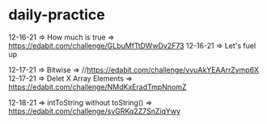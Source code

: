 # daily-practice

12-16-21 => How much is true => https://edabit.com/challenge/GLbuMfTtDWwDv2F73
12-16-21 => Let's fuel up 

12-17-21 => Bitwise => //https://edabit.com/challenge/vvuAkYEAArrZvmp6X
12-17-21 => Delet X Array Elements => https://edabit.com/challenge/NMdKxEradTmpNnomZ

12-18-21 => intToString without toString() => https://edabit.com/challenge/svGRKq2Z7SnZiqYwy

